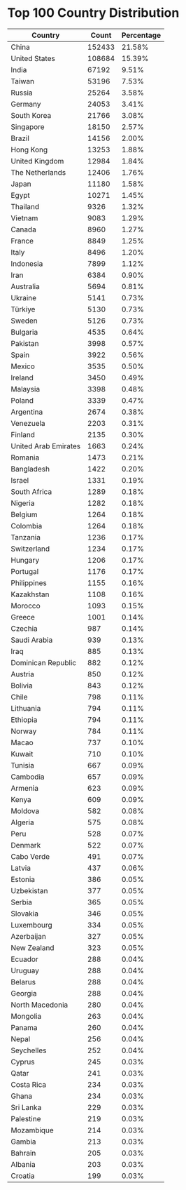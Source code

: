 # Top 100 Country Distribution
| Country | Count | Percentage |
|----|----|----|
| China | 152433 | 21.58% |
| United States | 108684 | 15.39% |
| India | 67192 | 9.51% |
| Taiwan | 53196 | 7.53% |
| Russia | 25264 | 3.58% |
| Germany | 24053 | 3.41% |
| South Korea | 21766 | 3.08% |
| Singapore | 18150 | 2.57% |
| Brazil | 14156 | 2.00% |
| Hong Kong | 13253 | 1.88% |
| United Kingdom | 12984 | 1.84% |
| The Netherlands | 12406 | 1.76% |
| Japan | 11180 | 1.58% |
| Egypt | 10271 | 1.45% |
| Thailand | 9326 | 1.32% |
| Vietnam | 9083 | 1.29% |
| Canada | 8960 | 1.27% |
| France | 8849 | 1.25% |
| Italy | 8496 | 1.20% |
| Indonesia | 7899 | 1.12% |
| Iran | 6384 | 0.90% |
| Australia | 5694 | 0.81% |
| Ukraine | 5141 | 0.73% |
| Türkiye | 5130 | 0.73% |
| Sweden | 5126 | 0.73% |
| Bulgaria | 4535 | 0.64% |
| Pakistan | 3998 | 0.57% |
| Spain | 3922 | 0.56% |
| Mexico | 3535 | 0.50% |
| Ireland | 3450 | 0.49% |
| Malaysia | 3398 | 0.48% |
| Poland | 3339 | 0.47% |
| Argentina | 2674 | 0.38% |
| Venezuela | 2203 | 0.31% |
| Finland | 2135 | 0.30% |
| United Arab Emirates | 1663 | 0.24% |
| Romania | 1473 | 0.21% |
| Bangladesh | 1422 | 0.20% |
| Israel | 1331 | 0.19% |
| South Africa | 1289 | 0.18% |
| Nigeria | 1282 | 0.18% |
| Belgium | 1264 | 0.18% |
| Colombia | 1264 | 0.18% |
| Tanzania | 1236 | 0.17% |
| Switzerland | 1234 | 0.17% |
| Hungary | 1206 | 0.17% |
| Portugal | 1176 | 0.17% |
| Philippines | 1155 | 0.16% |
| Kazakhstan | 1108 | 0.16% |
| Morocco | 1093 | 0.15% |
| Greece | 1001 | 0.14% |
| Czechia | 987 | 0.14% |
| Saudi Arabia | 939 | 0.13% |
| Iraq | 885 | 0.13% |
| Dominican Republic | 882 | 0.12% |
| Austria | 850 | 0.12% |
| Bolivia | 843 | 0.12% |
| Chile | 798 | 0.11% |
| Lithuania | 794 | 0.11% |
| Ethiopia | 794 | 0.11% |
| Norway | 784 | 0.11% |
| Macao | 737 | 0.10% |
| Kuwait | 710 | 0.10% |
| Tunisia | 667 | 0.09% |
| Cambodia | 657 | 0.09% |
| Armenia | 623 | 0.09% |
| Kenya | 609 | 0.09% |
| Moldova | 582 | 0.08% |
| Algeria | 575 | 0.08% |
| Peru | 528 | 0.07% |
| Denmark | 522 | 0.07% |
| Cabo Verde | 491 | 0.07% |
| Latvia | 437 | 0.06% |
| Estonia | 386 | 0.05% |
| Uzbekistan | 377 | 0.05% |
| Serbia | 365 | 0.05% |
| Slovakia | 346 | 0.05% |
| Luxembourg | 334 | 0.05% |
| Azerbaijan | 327 | 0.05% |
| New Zealand | 323 | 0.05% |
| Ecuador | 288 | 0.04% |
| Uruguay | 288 | 0.04% |
| Belarus | 288 | 0.04% |
| Georgia | 288 | 0.04% |
| North Macedonia | 280 | 0.04% |
| Mongolia | 263 | 0.04% |
| Panama | 260 | 0.04% |
| Nepal | 256 | 0.04% |
| Seychelles | 252 | 0.04% |
| Cyprus | 245 | 0.03% |
| Qatar | 241 | 0.03% |
| Costa Rica | 234 | 0.03% |
| Ghana | 234 | 0.03% |
| Sri Lanka | 229 | 0.03% |
| Palestine | 219 | 0.03% |
| Mozambique | 214 | 0.03% |
| Gambia | 213 | 0.03% |
| Bahrain | 205 | 0.03% |
| Albania | 203 | 0.03% |
| Croatia | 199 | 0.03% |
